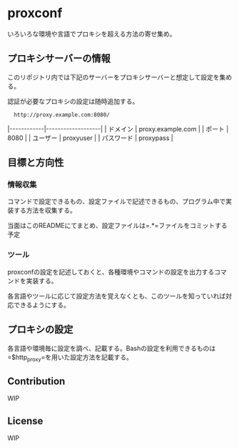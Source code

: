proxconf
========

いろいろな環境や言語でプロキシを超える方法の寄せ集め。

プロキシサーバーの情報
----------------------

このリポジトリ内では下記のサーバーをプロキシサーバーと想定して設定を集める。

認証が必要なプロキシの設定は随時追加する。

~~~~ fundamental
  http://proxy.example.com:8080/
~~~~

|------------|-------------------|
| ドメイン   | proxy.example.com |
| ポート     | 8080              |
| ユーザー   | proxyuser         |
| パスワード | proxypass         |

目標と方向性
------------

### 情報収集

コマンドで設定できるもの、設定ファイルで記述できるもの、プログラム中で実装する方法を収集する。

当面はこのREADMEにてまとめ、設定ファイルは=.\*=ファイルをコミットする予定

### ツール

proxconfの設定を記述しておくと、各種環境やコマンドの設定を出力するコマンドを実装する。

各言語やツールに応じて設定方法を覚えなくとも、このツールを知っていれば対応できるようにする。

プロキシの設定
--------------

各言語や環境毎に設定を調べ、記載する。Bashの設定を利用できるものは=$http<sub>proxy</sub>=を用いた設定方法を記載する。

Contribution
------------

WIP

License
-------

WIP
